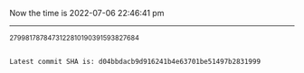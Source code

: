 Now the time is 2022-07-06 22:46:41 pm

---

<small>2799817878473122810190391593827684</small>

```txt

Latest commit SHA is: d04bbdacb9d916241b4e63701be51497b2831999
```

